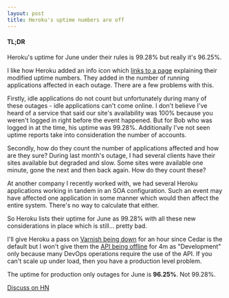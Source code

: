 ```yaml
---
layout: post
title: Heroku's uptime numbers are off
---
```


#### TL;DR

Heroku's uptime for June under their rules is 99.28% but really it's
96.25%.

I like how Heroku added an info icon which 
[links to a page](https://devcenter.heroku.com/articles/heroku-status-uptime-calculation) 
explaining their modified uptime numbers. They added in the number of
running applications affected in each outage. There are a few problems with this.

Firstly, idle applications do not count but unfortunately during many of
these outages - idle applications can't come online. I don't believe
I've heard of a service that said our site's availability was 100%
because you weren't logged in right before the event happened. But for 
Bob who was logged in at the time, his uptime was 99.28%. Additionally
I've not seen uptime reports take into consideration the number of
accounts.

Secondly, how do they count the number of applications affected and how
are they sure? During last month's outage, I had several clients have
their sites available but degraded and slow.  Some sites were available
one minute, gone the next and then back again. How do they count these?

At another company I recently worked with, we had several Heroku applications
working in tandem in an SOA configuration. Such an event may have
affected one application in some manner which would then affect the 
entire system. There's no way to calculate that either.

So Heroku lists their uptime for June as 99.28% with all these new
considerations in place which is still... pretty bad.

I'll give Heroku a pass on [Varnish being down](https://status.heroku.com/incidents/389) 
for an hour since Cedar is the default but I won't give them the 
[API being offline](https://status.heroku.com/incidents/383) for 4m 
as "Development" only because many DevOps operations require the use
of the API. If you can't scale up under load, then you
have a production level problem.

The uptime for production only outages for June is **96.25%**. Not 99.28%.

[Discuss on HN](https://news.ycombinator.com/item?id=4288582)

